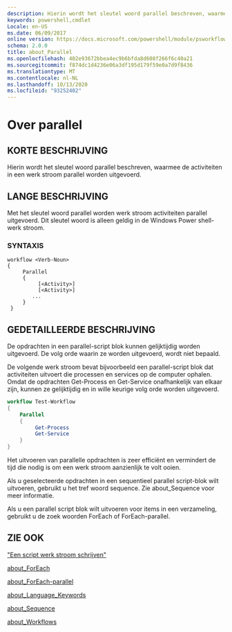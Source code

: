 ```yaml
---
description: Hierin wordt het sleutel woord parallel beschreven, waarmee de activiteiten in een werk stroom parallel worden uitgevoerd.
keywords: powershell,cmdlet
Locale: en-US
ms.date: 06/09/2017
online version: https://docs.microsoft.com/powershell/module/psworkflow/about/about_parallel?view=powershell-5.1&WT.mc_id=ps-gethelp
schema: 2.0.0
title: about_Parallel
ms.openlocfilehash: 402e93672bbea4ec9b6bfda8d608f266f6c40a21
ms.sourcegitcommit: f874dc1d4236e06a3df195d179f59e0a7d9f8436
ms.translationtype: MT
ms.contentlocale: nl-NL
ms.lasthandoff: 10/13/2020
ms.locfileid: "93252402"
---
```

# <a name="about-parallel"></a>Over parallel

## <a name="short-description"></a>KORTE BESCHRIJVING
Hierin wordt het sleutel woord parallel beschreven, waarmee de activiteiten in een werk stroom parallel worden uitgevoerd.

## <a name="long-description"></a>LANGE BESCHRIJVING

Met het sleutel woord parallel worden werk stroom activiteiten parallel uitgevoerd. Dit sleutel woord is alleen geldig in de Windows Power shell-werk stroom.

### <a name="syntax"></a>SYNTAXIS

```
workflow <Verb-Noun>
{
     Parallel
     {
          [<Activity>]
          [<Activity>]
        ...
     }
 }
```

## <a name="detailed-description"></a>GEDETAILLEERDE BESCHRIJVING

De opdrachten in een parallel-script blok kunnen gelijktijdig worden uitgevoerd. De volg orde waarin ze worden uitgevoerd, wordt niet bepaald.

De volgende werk stroom bevat bijvoorbeeld een parallel-script blok dat activiteiten uitvoert die processen en services op de computer ophalen. Omdat de opdrachten Get-Process en Get-Service onafhankelijk van elkaar zijn, kunnen ze gelijktijdig en in wille keurige volg orde worden uitgevoerd.

```powershell
workflow Test-Workflow
{
    Parallel
    {
         Get-Process
         Get-Service
    }
}
```

Het uitvoeren van parallelle opdrachten is zeer efficiënt en vermindert de tijd die nodig is om een werk stroom aanzienlijk te volt ooien.

Als u geselecteerde opdrachten in een sequentieel parallel script-blok wilt uitvoeren, gebruikt u het tref woord sequence. Zie about_Sequence voor meer informatie.

Als u een parallel script blok wilt uitvoeren voor items in een verzameling, gebruikt u de zoek woorden ForEach of ForEach-parallel.

## <a name="see-also"></a>ZIE OOK

["Een script werk stroom schrijven"](/previous-versions/windows/it-pro/windows-server-2012-R2-and-2012/jj574157(v=ws.11))

[about_ForEach](../../Microsoft.PowerShell.Core/About/about_Foreach.md)

[about_ForEach-parallel](about_ForEach-Parallel.md)

[about_Language_Keywords](../../Microsoft.PowerShell.Core/About/about_Language_Keywords.md)

[about_Sequence](about_Sequence.md)

[about_Workflows](about_workflows.md)
